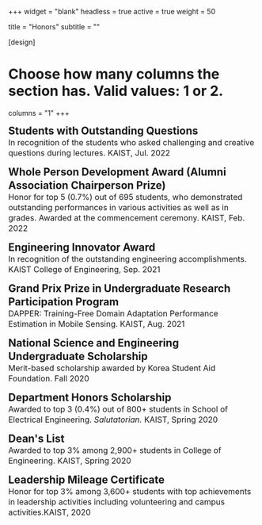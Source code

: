 +++
widget = "blank"
headless = true
active = true
weight = 50

title = "Honors"
subtitle = ""

[design]
  # Choose how many columns the section has. Valid values: 1 or 2.
  columns = "1"
+++

<style>
  .award {font-size: 21px;}
  .award-description {font-size: 16px;}

  @media only screen and (max-width: 768px) {
    .award {font-size: 18px;}
    .award-description {font-size: 14px;}
  }
</style>

<p style="line-height:1.3">
  <span class="award"><b>Students with Outstanding Questions</b></span><br>
  <span class="award-description">In recognition of the students who asked challenging and creative questions during lectures. KAIST, Jul. 2022</span>
</p>

<p style="line-height:1.3">
  <span class="award"><b>Whole Person Development Award (Alumni Association Chairperson Prize)</b></span><br>
  <span class="award-description">Honor for top 5 (0.7%) out of 695 students, who demonstrated outstanding performances
in various activities as well as in grades. Awarded at the commencement ceremony. KAIST, Feb. 2022</span>
</p>

<p style="line-height:1.3">
  <span class="award"><b>Engineering Innovator Award</b></span><br>
  <span class="award-description">In recognition of the outstanding engineering accomplishments. KAIST College of Engineering, Sep. 2021</span>
</p>

<p style="line-height:1.3">
  <span class="award"><b>Grand Prix Prize in Undergraduate Research Participation Program</b></span><br>
  <span class="award-description">DAPPER: Training-Free Domain Adaptation Performance Estimation in Mobile Sensing. KAIST, Aug. 2021</span>
</p>

<p style="line-height:1.3">
  <span class="award"><b>National Science and Engineering Undergraduate Scholarship</b></span><br>
  <span class="award-description">Merit-based scholarship awarded by Korea Student Aid Foundation. Fall 2020</span>
</p>

<p style="line-height:1.3">
  <span class="award"><b>Department Honors Scholarship</b></span><br>
  <span class="award-description">Awarded to top 3 (0.4%) out of 800+ students in School of Electrical Engineering. <i>Salutatorian.</i> KAIST, Spring 2020</span>
</p>

<p style="line-height:1.3">
  <span class="award"><b>Dean's List</b></span><br>
  <span class="award-description">Awarded to top 3% among 2,900+ students in College of Engineering. KAIST, Spring 2020</span>
</p>

<p style="line-height:1.3">
  <span class="award"><b>Leadership Mileage Certificate</b></span><br>
  <span class="award-description">Honor for top 3% among 3,600+ students with top achievements in leadership activities including volunteering and campus activities.KAIST, 2020</span>
</p>
